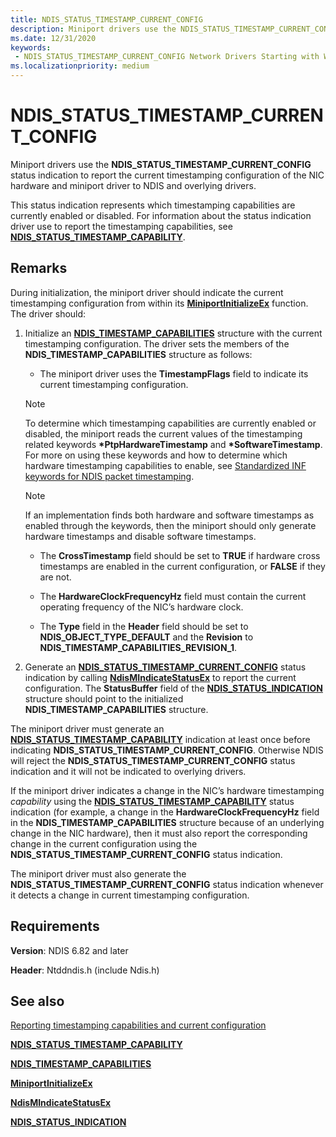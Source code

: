 ```yaml
---
title: NDIS_STATUS_TIMESTAMP_CURRENT_CONFIG
description: Miniport drivers use the NDIS_STATUS_TIMESTAMP_CURRENT_CONFIG status indication to report the current timestamping configuration of the NIC hardware.
ms.date: 12/31/2020
keywords:
 - NDIS_STATUS_TIMESTAMP_CURRENT_CONFIG Network Drivers Starting with Windows Vista
ms.localizationpriority: medium
---
```


# NDIS_STATUS_TIMESTAMP_CURRENT_CONFIG

Miniport drivers use the **NDIS_STATUS_TIMESTAMP_CURRENT_CONFIG** status indication to report the current timestamping configuration of the NIC hardware and miniport driver to NDIS and overlying drivers. 

This status indication represents which timestamping capabilities are currently enabled or disabled. For information about the status indication driver use to report the timestamping capabilities, see [**NDIS_STATUS_TIMESTAMP_CAPABILITY**](ndis-status-timestamp-capability.md). 

## Remarks

During initialization, the miniport driver should indicate the current timestamping configuration from within its [**MiniportInitializeEx**](/windows-hardware/drivers/ddi/ndis/nc-ndis-miniport_initialize) function. The driver should:

1. Initialize an [**NDIS_TIMESTAMP_CAPABILITIES**](/windows-hardware/drivers/ddi/ntddndis/ns-ntddndis-_ndis_timestamp_capabilities) structure with the current timestamping configuration.
The  driver sets the members of the **NDIS_TIMESTAMP_CAPABILITIES** structure  as follows:
   * The miniport driver uses the **TimestampFlags** field to indicate its current timestamping configuration.

    > [!NOTE]
    > To determine which timestamping capabilities are currently enabled or disabled, the miniport reads the current values of the timestamping related keywords **\*PtpHardwareTimestamp** and **\*SoftwareTimestamp**. For more on using these keywords and how to determine which hardware timestamping capabilities to enable, see [Standardized INF keywords for NDIS packet timestamping](standardized-inf-keywords-for-ndis-packet-timestamping.md).

    > [!NOTE] 
    > If an implementation finds both hardware and software timestamps as enabled through the keywords, then the miniport should only generate hardware timestamps and disable software timestamps.

    * The **CrossTimestamp** field should be set to **TRUE** if hardware cross timestamps are enabled in the current configuration, or **FALSE** if they are not.

    * The **HardwareClockFrequencyHz** field must contain the current operating frequency of the NIC’s hardware clock.

    * The **Type** field in the **Header** field should be set to **NDIS_OBJECT_TYPE_DEFAULT** and the **Revision** to **NDIS_TIMESTAMP_CAPABILITIES_REVISION_1**.

1. Generate an [**NDIS_STATUS_TIMESTAMP_CURRENT_CONFIG**](ndis-status-timestamp-capability.md) status indication by calling [**NdisMIndicateStatusEx**](/windows-hardware/drivers/ddi/ndis/nf-ndis-ndismindicatestatusex) to report the current configuration. The **StatusBuffer** field of the [**NDIS\_STATUS\_INDICATION**](/windows-hardware/drivers/ddi/ndis/ns-ndis-_ndis_status_indication) structure should point to the initialized **NDIS_TIMESTAMP_CAPABILITIES** structure.

The miniport driver must generate an [**NDIS_STATUS_TIMESTAMP_CAPABILITY**](ndis-status-timestamp-capability.md) indication at least once before indicating **NDIS_STATUS_TIMESTAMP_CURRENT_CONFIG**. Otherwise NDIS will reject the **NDIS_STATUS_TIMESTAMP_CURRENT_CONFIG** status indication and it will not be indicated to overlying drivers.

If the miniport driver indicates a change in the NIC’s hardware timestamping *capability* using the [**NDIS_STATUS_TIMESTAMP_CAPABILITY**](ndis-status-timestamp-capability.md) status indication (for example, a change in the **HardwareClockFrequencyHz** field in the **NDIS_TIMESTAMP_CAPABILITIES** structure because of an underlying change in the NIC hardware), then it must also report the corresponding change in the current configuration using the **NDIS_STATUS_TIMESTAMP_CURRENT_CONFIG** status indication.

The miniport driver must also generate the **NDIS_STATUS_TIMESTAMP_CURRENT_CONFIG** status indication whenever it detects a change in current timestamping configuration.

## Requirements

**Version**: NDIS 6.82 and later

**Header**: Ntddndis.h (include Ndis.h)

## See also

[Reporting timestamping capabilities and current configuration](reporting-timestamping-capabilities.md)

[**NDIS_STATUS_TIMESTAMP_CAPABILITY**](ndis-status-timestamp-capability.md)

[**NDIS_TIMESTAMP_CAPABILITIES**](/windows-hardware/drivers/ddi/ntddndis/ns-ntddndis-_ndis_timestamp_capabilities)

[**MiniportInitializeEx**](/windows-hardware/drivers/ddi/ndis/nc-ndis-miniport_initialize)

[**NdisMIndicateStatusEx**](/windows-hardware/drivers/ddi/ndis/nf-ndis-ndismindicatestatusex)

[**NDIS\_STATUS\_INDICATION**](/windows-hardware/drivers/ddi/ndis/ns-ndis-_ndis_status_indication)